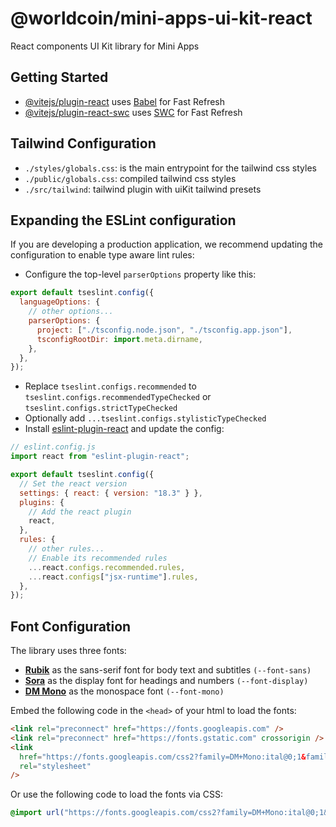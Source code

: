 # @worldcoin/mini-apps-ui-kit-react

React components UI Kit library for Mini Apps

## Getting Started

- [@vitejs/plugin-react](https://github.com/vitejs/vite-plugin-react/blob/main/packages/plugin-react/README.md) uses [Babel](https://babeljs.io/) for Fast Refresh
- [@vitejs/plugin-react-swc](https://github.com/vitejs/vite-plugin-react-swc) uses [SWC](https://swc.rs/) for Fast Refresh

## Tailwind Configuration

- `./styles/globals.css`: is the main entrypoint for the tailwind css styles
- `./public/globals.css`: compiled tailwind css styles
- `./src/tailwind`: tailwind plugin with uiKit tailwind presets

## Expanding the ESLint configuration

If you are developing a production application, we recommend updating the configuration to enable type aware lint rules:

- Configure the top-level `parserOptions` property like this:

```js
export default tseslint.config({
  languageOptions: {
    // other options...
    parserOptions: {
      project: ["./tsconfig.node.json", "./tsconfig.app.json"],
      tsconfigRootDir: import.meta.dirname,
    },
  },
});
```

- Replace `tseslint.configs.recommended` to `tseslint.configs.recommendedTypeChecked` or `tseslint.configs.strictTypeChecked`
- Optionally add `...tseslint.configs.stylisticTypeChecked`
- Install [eslint-plugin-react](https://github.com/jsx-eslint/eslint-plugin-react) and update the config:

```js
// eslint.config.js
import react from "eslint-plugin-react";

export default tseslint.config({
  // Set the react version
  settings: { react: { version: "18.3" } },
  plugins: {
    // Add the react plugin
    react,
  },
  rules: {
    // other rules...
    // Enable its recommended rules
    ...react.configs.recommended.rules,
    ...react.configs["jsx-runtime"].rules,
  },
});
```

## Font Configuration

The library uses three fonts:

- **[Rubik](https://fonts.google.com/specimen/Rubik)** as the sans-serif font for body text and subtitles `(--font-sans)`
- **[Sora](https://fonts.google.com/specimen/Sora)** as the display font for headings and numbers `(--font-display)`
- **[DM Mono](https://fonts.google.com/specimen/DM+Mono)** as the monospace font `(--font-mono)`

Embed the following code in the `<head>` of your html to load the fonts:

```html
<link rel="preconnect" href="https://fonts.googleapis.com" />
<link rel="preconnect" href="https://fonts.gstatic.com" crossorigin />
<link
  href="https://fonts.googleapis.com/css2?family=DM+Mono:ital@0;1&family=Rubik:ital,wght@0,300..900;1,300..900&family=Sora:wght@600&display=swap"
  rel="stylesheet"
/>
```

Or use the following code to load the fonts via CSS:

```css
@import url("https://fonts.googleapis.com/css2?family=DM+Mono:ital@0;1&family=Rubik:ital,wght@0,300..900;1,300..900&family=Sora:wght@100..800&display=swap");
```
